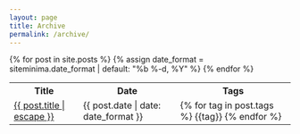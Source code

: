 ```yaml
---
layout: page
title: Archive
permalink: /archive/
---
```

<table class="table">	
	<tr>
		<th>Title</th>
		<th>Date</th>
		<th>Tags</th>
	</tr>
{% for post in site.posts  %}
	{% assign date_format = siteminima.date_format | default: "%b %-d, %Y" %}
    <tr>
		<td><a href="{{ post.url | relative_url }}">{{ post.title | escape }}</a></td>
		<td>{{ post.date | date: date_format }}</td>
		<td>
			{% for tag in post.tags %}		
				{{tag}} 
			{% endfor %}
		</td>
	</tr>	
{% endfor %}
</table>

